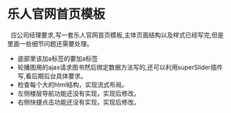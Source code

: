 # 乐人官网首页模板
 
应公司经理要求,写一套乐人官网首页模板,主体页面结构以及样式已经写完,但是里面一些细节问题还需要处理。
- 底部里该加a标签的要加a标签
- 轮播图用的ajax请求图书然后绑定数据方法写的,还可以利用superSlider插件写,看后期后台具体要求。
- 检查每个大的html结构，实现流式布局。
- 左侧楼层导航功能还没有实现，实现后修改。
- 右侧快捷点击功能还没有实现，实现后修改。
